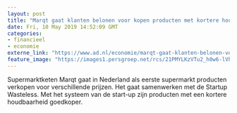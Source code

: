 ```yaml
---
layout: post
title: "Marqt gaat klanten belonen voor kopen producten met kortere houdbaarheidsdatum"
date: Fri, 10 May 2019 14:52:09 GMT
categories: 
- financieel 
- economie 
externe_link: "https://www.ad.nl/economie/marqt-gaat-klanten-belonen-voor-kopen-producten-met-kortere-houdbaarheidsdatum~ab74044f/"
feature_image: "https://images1.persgroep.net/rcs/21PMYLKzVTu2_h0w6-lVhdnqQ6M/diocontent/147859359/_fitwidth/400/?appId=21791a8992982cd8da851550a453bd7f&quality=0.7"
---
```


Supermarktketen Marqt gaat in Nederland als eerste supermarkt producten verkopen voor verschillende prijzen. Het gaat samenwerken met de Startup Wasteless. Met het systeem van de start-up zijn producten met een kortere houdbaarheid goedkoper.
